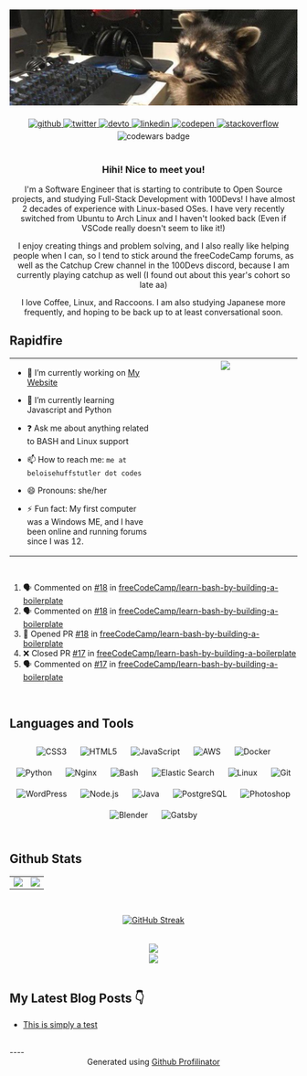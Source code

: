 ## <div align="center"><img src="https://github.com/bellhuffstutler/bellhuffstutler/blob/main/header.jpeg" alt="banner that has a raccoon at a keyboard" /></div>  
  

<div align="center">
<a href="https://github.com/bellhuffstutler" target="_blank">
<img src=https://img.shields.io/badge/github-%2324292e.svg?&style=for-the-badge&logo=github&logoColor=white alt=github style="margin-bottom: 5px;" />
</a>
<a href="https://twitter.com/koohiitoraccoon" target="_blank">
<img src=https://img.shields.io/badge/twitter-%2300acee.svg?&style=for-the-badge&logo=twitter&logoColor=white alt=twitter style="margin-bottom: 5px;" />
</a>
<a href="https://dev.to/bellhuffstutler" target="_blank">
<img src=https://img.shields.io/badge/dev.to-%2308090A.svg?&style=for-the-badge&logo=dev.to&logoColor=white alt=devto style="margin-bottom: 5px;" />
</a>
<a href="https://linkedin.com/in/beloisehuffstutler" target="_blank">
<img src=https://img.shields.io/badge/linkedin-%231E77B5.svg?&style=for-the-badge&logo=linkedin&logoColor=white alt=linkedin style="margin-bottom: 5px;" />
</a>
<a href="https://codepen.com/bellhuffstutler" target="_blank">
<img src=https://img.shields.io/badge/codepen-%23131417.svg?&style=for-the-badge&logo=codepen&logoColor=white alt=codepen style="margin-bottom: 5px;" />
</a>
<a href="https://stackoverflow.com/users/19184345/beloise" target="_blank">
<img src=https://img.shields.io/badge/stackoverflow-%23F28032.svg?&style=for-the-badge&logo=stackoverflow&logoColor=white alt=stackoverflow style="margin-bottom: 5px;" />
</a>  
</div>  

<div align="center">
<img src="https://www.codewars.com/users/bellhuffstutler/badges/small" alt="codewars badge" />
</div>

<br/>

<div align="center">
  
### Hihi! Nice to meet you! 
I'm a Software Engineer that is starting to contribute to Open Source projects, and studying Full-Stack Development with 100Devs! I have almost 2 decades of experience with Linux-based OSes. I have very recently switched from Ubuntu to Arch Linux and I haven't looked back (Even if VSCode really doesn't seem to like it!) 

I enjoy creating things and problem solving, and I also really like helping people when I can, so I tend to stick around the freeCodeCamp forums, as well as the Catchup Crew channel in the 100Devs discord, because I am currently playing catchup as well (I found out about this year's cohort so late aa) 

I love Coffee, Linux, and Raccoons. I am also studying Japanese more frequently, and hoping to be back up to at least conversational soon.  

</div

<br/>  


## Rapidfire  
<table><tr><td valign="top" width="50%">

- 🔭 I’m currently working on [My Website](https://github.com/bellhuffstutler/My-Website)  
  

- 🌱 I’m currently learning Javascript and Python  
  

- ❓ Ask me about anything related to BASH and Linux support  
  
- 📫 How to reach me: `me at beloisehuffstutler dot codes`

- 😄 Pronouns: she/her

- ⚡ Fun fact: My first computer was a Windows ME, and I have been online and running forums since I was 12.  


</td><td valign="top" width="50%">

<div align="center">
<img src="https://media.giphy.com/media/zpisCRDjcmvU4/giphy.gif" align="center" style="width: 100%" />
</div>  


</td></tr></table>  

<br />

<!--START_SECTION:activity-->
1. 🗣 Commented on [#18](https://github.com/freeCodeCamp/learn-bash-by-building-a-boilerplate/issues/18) in [freeCodeCamp/learn-bash-by-building-a-boilerplate](https://github.com/freeCodeCamp/learn-bash-by-building-a-boilerplate)
2. 🗣 Commented on [#18](https://github.com/freeCodeCamp/learn-bash-by-building-a-boilerplate/issues/18) in [freeCodeCamp/learn-bash-by-building-a-boilerplate](https://github.com/freeCodeCamp/learn-bash-by-building-a-boilerplate)
3. 💪 Opened PR [#18](https://github.com/freeCodeCamp/learn-bash-by-building-a-boilerplate/pull/18) in [freeCodeCamp/learn-bash-by-building-a-boilerplate](https://github.com/freeCodeCamp/learn-bash-by-building-a-boilerplate)
4. ❌ Closed PR [#17](https://github.com/freeCodeCamp/learn-bash-by-building-a-boilerplate/pull/17) in [freeCodeCamp/learn-bash-by-building-a-boilerplate](https://github.com/freeCodeCamp/learn-bash-by-building-a-boilerplate)
5. 🗣 Commented on [#17](https://github.com/freeCodeCamp/learn-bash-by-building-a-boilerplate/issues/17) in [freeCodeCamp/learn-bash-by-building-a-boilerplate](https://github.com/freeCodeCamp/learn-bash-by-building-a-boilerplate)
<!--END_SECTION:activity-->

<br/>  


## Languages and Tools  
<div align="center">  
<img style="margin: 10px" src="https://profilinator.rishav.dev/skills-assets/css3-original-wordmark.svg" alt="CSS3" height="25" />  
<img style="margin: 10px" src="https://profilinator.rishav.dev/skills-assets/html5-original-wordmark.svg" alt="HTML5" height="25" />  
<img style="margin: 10px" src="https://profilinator.rishav.dev/skills-assets/javascript-original.svg" alt="JavaScript" height="25" />  
<img style="margin: 10px" src="https://profilinator.rishav.dev/skills-assets/amazonwebservices-original-wordmark.svg" alt="AWS" height="25" />  
<img style="margin: 10px" src="https://profilinator.rishav.dev/skills-assets/docker-original-wordmark.svg" alt="Docker" height="25" />  
<img style="margin: 10px" src="https://profilinator.rishav.dev/skills-assets/python-original.svg" alt="Python" height="25" />  
<img style="margin: 10px" src="https://profilinator.rishav.dev/skills-assets/nginx-original.svg" alt="Nginx" height="25" />  
<img style="margin: 10px" src="https://profilinator.rishav.dev/skills-assets/gnu_bash-icon.svg" alt="Bash" height="25" />  
<img style="margin: 10px" src="https://profilinator.rishav.dev/skills-assets/elasticsearch.png" alt="Elastic Search" height="25" />  
<img style="margin: 10px" src="https://profilinator.rishav.dev/skills-assets/linux-original.svg" alt="Linux" height="25" />   
<img style="margin: 10px" src="https://profilinator.rishav.dev/skills-assets/git-scm-icon.svg" alt="Git" height="25" />  
<img style="margin: 10px" src="https://profilinator.rishav.dev/skills-assets/wordpress.png" alt="WordPress" height="25" />  
<img style="margin: 10px" src="https://profilinator.rishav.dev/skills-assets/nodejs-original-wordmark.svg" alt="Node.js" height="25" />  
<img style="margin: 10px" src="https://profilinator.rishav.dev/skills-assets/java-original-wordmark.svg" alt="Java" height="25" />  
<img style="margin: 10px" src="https://profilinator.rishav.dev/skills-assets/postgresql-original-wordmark.svg" alt="PostgreSQL" height="25" />  
<img style="margin: 10px" src="https://profilinator.rishav.dev/skills-assets/photoshop-plain.svg" alt="Photoshop" height="25" />    
<img style="margin: 10px" src="https://profilinator.rishav.dev/skills-assets/blender_community_badge_white.svg" alt="Blender" height="25" />  
<img style="margin: 10px" src="https://profilinator.rishav.dev/skills-assets/gatsby.png" alt="Gatsby" height="25" />  
</div>  

<br/>  


## Github Stats  
<table><tr><td valign="top" width="50%">

<img src="https://github-readme-stats.vercel.app/api?username=bellhuffstutler&show_icons=true&count_private=true&hide_border=true" align="left" style="width: 100%" />

</td><td valign="top" width="50%">

<img src="https://github-readme-stats.vercel.app/api/top-langs/?username=bellhuffstutler&hide_border=true&layout=compact" align="left" style="width: 100%" />

</td></tr></table>  

<br/>  

<div align="center">
  
  [![GitHub Streak](https://github-readme-streak-stats.herokuapp.com/?user=bellhuffstutler)](https://git.io/streak-stats)
  
</div>

<br/>


<div align="center">
<img src="https://komarev.com/ghpvc/?username=bellhuffstutler&&style=flat-square" align="center" />
</div>   

<div align="center">
            <a href="https://www.buymeacoffee.com/koohiitoraccoon" target="_blank" style="display: inline-block;">
                <img
                    src="https://img.shields.io/badge/Donate-Buy%20Me%20A%20Coffee-orange.svg?style=flat-square" 
                    align="center"
                />
            </a></div>
<br />

## My Latest Blog Posts 👇
<!-- HASHNODE_BLOG:START -->
- [This is simply a test](https://blog.beloisehuffstutler.codes/this-is-simply-a-test)
<!-- HASHNODE_BLOG:END -->
<br/>  
----
<div align="center">Generated using <a href="https://profilinator.rishav.dev/" target="_blank">Github Profilinator</a></div>
